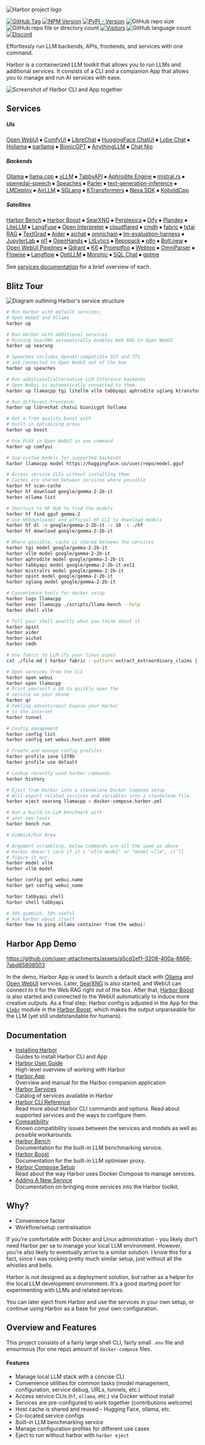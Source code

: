 ![Harbor project logo](https://github.com/av/harbor/raw/main/docs/harbor-2.png)

[![GitHub Tag](https://img.shields.io/github/v/tag/av/harbor)](https://github.com/av/harbor/releases)
[![NPM Version](https://img.shields.io/npm/v/%40avcodes%2Fharbor?labelColor=red&color=white)](https://www.npmjs.com/package/@avcodes/harbor)
[![PyPI - Version](https://img.shields.io/pypi/v/llm-harbor?labelColor=blue)](https://pypi.org/project/llm-harbor/)
![GitHub repo size](https://img.shields.io/github/repo-size/av/harbor)
![GitHub repo file or directory count](https://img.shields.io/github/directory-file-count/av/harbor?type=file&extension=yml&label=compose%20files&color=orange)
[![Visitors](https://api.visitorbadge.io/api/visitors?path=av%2Fharbor&countColor=%23263759&style=flat)](https://visitorbadge.io/status?path=av%2Fharbor)
![GitHub language count](https://img.shields.io/github/languages/count/av/harbor)
[![Discord](https://img.shields.io/badge/Discord-Harbor-blue?logo=discord&logoColor=white)](https://discord.gg/8nDRphrhSF)

Effortlessly run LLM backends, APIs, frontends, and services with one command.

Harbor is a containerized LLM toolkit that allows you to run LLMs and additional services. It consists of a CLI and a companion App that allows you to manage and run AI services with ease.

![Screenshot of Harbor CLI and App together](https://github.com/av/harbor/wiki/harbor-app-3.png)

## Services

##### UIs
[Open WebUI](https://github.com/av/harbor/wiki/2.1.1-Frontend:-Open-WebUI) ⦁︎
[ComfyUI](https://github.com/av/harbor/wiki/2.1.2-Frontend:-ComfyUI) ⦁︎
[LibreChat](https://github.com/av/harbor/wiki/2.1.3-Frontend:-LibreChat) ⦁︎
[HuggingFace ChatUI](https://github.com/av/harbor/wiki/2.1.4-Frontend:-ChatUI) ⦁︎
[Lobe Chat](https://github.com/av/harbor/wiki/2.1.5-Frontend:-Lobe-Chat) ⦁︎
[Hollama](https://github.com/av/harbor/wiki/2.1.6-Frontend:-hollama) ⦁︎
[parllama](https://github.com/av/harbor/wiki/2.1.7-Frontend:-parllama) ⦁︎
[BionicGPT](https://github.com/av/harbor/wiki/2.1.8-Frontend:-BionicGPT) ⦁︎
[AnythingLLM](https://github.com/av/harbor/wiki/2.1.9-Frontend:-AnythingLLM) ⦁︎
[Chat Nio](https://github.com/av/harbor/wiki/2.1.10-Frontend:-Chat-Nio)

##### Backends
[Ollama](https://github.com/av/harbor/wiki/2.2.1-Backend:-Ollama) ⦁︎
[llama.cpp](https://github.com/av/harbor/wiki/2.2.2-Backend:-llama.cpp) ⦁︎
[vLLM](https://github.com/av/harbor/wiki/2.2.3-Backend:-vLLM) ⦁︎
[TabbyAPI](https://github.com/av/harbor/wiki/2.2.4-Backend:-TabbyAPI) ⦁︎
[Aphrodite Engine](https://github.com/av/harbor/wiki/2.2.5-Backend:-Aphrodite-Engine) ⦁︎
[mistral.rs](https://github.com/av/harbor/wiki/2.2.6-Backend:-mistral.rs) ⦁︎
[openedai-speech](https://github.com/av/harbor/wiki/2.2.7-Backend:-openedai-speech) ⦁︎
[Speaches](https://github.com/av/harbor/wiki/2.2.14-Backend:-Speaches) ⦁︎
[Parler](https://github.com/av/harbor/wiki/2.2.8-Backend:-Parler) ⦁︎
[text-generation-inference](https://github.com/av/harbor/wiki/2.2.9-Backend:-text-generation-inference) ⦁︎
[LMDeploy](https://github.com/av/harbor/wiki/2.2.10-Backend:-lmdeploy) ⦁︎
[AirLLM](https://github.com/av/harbor/wiki/2.2.11-Backend:-AirLLM) ⦁︎
[SGLang](https://github.com/av/harbor/wiki/2.2.12-Backend:-SGLang) ⦁︎
[KTransformers](https://github.com/av/harbor/wiki/2.2.13-Backend:-KTransformers) ⦁︎
[Nexa SDK](https://github.com/av/harbor/wiki/2.2.15-Backend:-Nexa-SDK) ⦁︎
[KoboldCpp](https://github.com/av/harbor/wiki/2.2.16-Backend:-KoboldCpp)

##### Satellites
[Harbor Bench](https://github.com/av/harbor/wiki/5.1.-Harbor-Bench) ⦁︎
[Harbor Boost](https://github.com/av/harbor/wiki/5.2.-Harbor-Boost) ⦁︎
[SearXNG](https://github.com/av/harbor/wiki/2.3.1-Satellite:-SearXNG) ⦁︎
[Perplexica](https://github.com/av/harbor/wiki/2.3.2-Satellite:-Perplexica) ⦁︎
[Dify](https://github.com/av/harbor/wiki/2.3.3-Satellite:-Dify) ⦁︎
[Plandex](https://github.com/av/harbor/wiki/2.3.4-Satellite:-Plandex) ⦁︎
[LiteLLM](https://github.com/av/harbor/wiki/2.3.5-Satellite:-LiteLLM) ⦁︎
[LangFuse](https://github.com/av/harbor/wiki/2.3.6-Satellite:-langfuse) ⦁︎
[Open Interpreter](https://github.com/av/harbor/wiki/2.3.7-Satellite:-Open-Interpreter) ⦁
︎[cloudflared](https://github.com/av/harbor/wiki/2.3.8-Satellite:-cloudflared) ⦁︎
[cmdh](https://github.com/av/harbor/wiki/2.3.9-Satellite:-cmdh) ⦁︎
[fabric](https://github.com/av/harbor/wiki/2.3.10-Satellite:-fabric) ⦁︎
[txtai RAG](https://github.com/av/harbor/wiki/2.3.11-Satellite:-txtai-RAG) ⦁︎
[TextGrad](https://github.com/av/harbor/wiki/2.3.12-Satellite:-TextGrad) ⦁︎
[Aider](https://github.com/av/harbor/wiki/2.3.13-Satellite:-aider) ⦁︎
[aichat](https://github.com/av/harbor/wiki/2.3.14-Satellite:-aichat) ⦁︎
[omnichain](https://github.com/av/harbor/wiki/2.3.16-Satellite:-omnichain) ⦁︎
[lm-evaluation-harness](https://github.com/av/harbor/wiki/2.3.17-Satellite:-lm-evaluation-harness) ⦁︎
[JupyterLab](https://github.com/av/harbor/wiki/2.3.18-Satellite:-JupyterLab) ⦁︎
[ol1](https://github.com/av/harbor/wiki/2.3.19-Satellite:-ol1) ⦁︎
[OpenHands](https://github.com/av/harbor/wiki/2.3.20-Satellite:-OpenHands) ⦁︎
[LitLytics](https://github.com/av/harbor/wiki/2.3.21-Satellite:-LitLytics) ⦁︎
[Repopack](https://github.com/av/harbor/wiki/2.3.22-Satellite:-Repopack) ⦁︎
[n8n](https://github.com/av/harbor/wiki/2.3.23-Satellite:-n8n) ⦁︎
[Bolt.new](https://github.com/av/harbor/wiki/2.3.24-Satellite:-Bolt.new) ⦁︎
[Open WebUI Pipelines](https://github.com/av/harbor/wiki/2.3.25-Satellite:-Open-WebUI-Pipelines) ⦁︎
[Qdrant](https://github.com/av/harbor/wiki/2.3.26-Satellite:-Qdrant) ⦁︎
[K6](https://github.com/av/harbor/wiki/2.3.27-Satellite:-K6) ⦁︎
[Promptfoo](https://github.com/av/harbor/wiki/2.3.28-Satellite:-Promptfoo) ⦁︎
[Webtop](https://github.com/av/harbor/wiki/2.3.29-Satellite:-Webtop) ⦁︎
[OmniParser](https://github.com/av/harbor/wiki/2.3.30-Satellite:-OmniParser) ⦁︎
[Flowise](https://github.com/av/harbor/wiki/2.3.31-Satellite:-Flowise) ⦁︎
[Langflow](https://github.com/av/harbor/wiki/2.3.32-Satellite:-LangFlow) ⦁︎
[OptiLLM](https://github.com/av/harbor/wiki/2.3.33-Satellite:-OptiLLM) ⦁︎
[Morphic](https://github.com/av/harbor/wiki/2.3.34-Satellite-Morphic) ⦁︎
[SQL Chat](https://github.com/av/harbor/wiki/2.3.35-Satellite-SQL-Chat) ⦁︎
[gptme](https://github.com/av/harbor/wiki/2.3.36-Satellite-gptme)


See [services documentation](https://github.com/av/harbor/wiki/2.-Services) for a brief overview of each.

## Blitz Tour

![Diagram outlining Harbor's service structure](https://raw.githubusercontent.com/wiki/av/harbor/harbor-arch-diag.png)

```bash
# Run Harbor with default services:
# Open WebUI and Ollama
harbor up

# Run Harbor with additional services
# Running SearXNG automatically enables Web RAG in Open WebUI
harbor up searxng

# Speaches includes OpenAI-compatible SST and TTS
# and connected to Open WebUI out of the box
harbor up speaches

# Run additional/alternative LLM Inference backends
# Open Webui is automatically connected to them.
harbor up llamacpp tgi litellm vllm tabbyapi aphrodite sglang ktransformers

# Run different Frontends
harbor up librechat chatui bionicgpt hollama

# Get a free quality boost with
# built-in optimizing proxy
harbor up boost

# Use FLUX in Open WebUI in one command
harbor up comfyui

# Use custom models for supported backends
harbor llamacpp model https://huggingface.co/user/repo/model.gguf

# Access service CLIs without installing them
# Caches are shared between services where possible
harbor hf scan-cache
harbor hf download google/gemma-2-2b-it
harbor ollama list

# Shortcut to HF Hub to find the models
harbor hf find gguf gemma-2
# Use HFDownloader and official HF CLI to download models
harbor hf dl -m google/gemma-2-2b-it -c 10 -s ./hf
harbor hf download google/gemma-2-2b-it

# Where possible, cache is shared between the services
harbor tgi model google/gemma-2-2b-it
harbor vllm model google/gemma-2-2b-it
harbor aphrodite model google/gemma-2-2b-it
harbor tabbyapi model google/gemma-2-2b-it-exl2
harbor mistralrs model google/gemma-2-2b-it
harbor opint model google/gemma-2-2b-it
harbor sglang model google/gemma-2-2b-it

# Convenience tools for docker setup
harbor logs llamacpp
harbor exec llamacpp ./scripts/llama-bench --help
harbor shell vllm

# Tell your shell exactly what you think about it
harbor opint
harbor aider
harbor aichat
harbor cmdh

# Use fabric to LLM-ify your linux pipes
cat ./file.md | harbor fabric --pattern extract_extraordinary_claims | grep "LK99"

# Open services from the CLI
harbor open webui
harbor open llamacpp
# Print yourself a QR to quickly open the
# service on your phone
harbor qr
# Feeling adventurous? Expose your Harbor
# to the internet
harbor tunnel

# Config management
harbor config list
harbor config set webui.host.port 8080

# Create and manage config profiles
harbor profile save l370b
harbor profile use default

# Lookup recently used harbor commands
harbor history

# Eject from Harbor into a standalone Docker Compose setup
# Will export related services and variables into a standalone file.
harbor eject searxng llamacpp > docker-compose.harbor.yml

# Run a build-in LLM benchmark with
# your own tasks
harbor bench run

# Gimmick/Fun Area

# Argument scrambling, below commands are all the same as above
# Harbor doesn't care if it's "vllm model" or "model vllm", it'll
# figure it out.
harbor model vllm
harbor vllm model

harbor config get webui.name
harbor get config webui_name

harbor tabbyapi shell
harbor shell tabbyapi

# 50% gimmick, 50% useful
# Ask harbor about itself
harbor how to ping ollama container from the webui?
```

## Harbor App Demo

https://github.com/user-attachments/assets/a5cd2ef1-3208-400a-8866-7abd85808503

In the demo, Harbor App is used to launch a default stack with [Ollama](./2.2.1-Backend:-Ollama) and [Open WebUI](./2.1.1-Frontend:-Open-WebUI) services. Later, [SearXNG](./2.3.1-Satellite:-SearXNG) is also started, and WebUI can connect to it for the Web RAG right out of the box. After that, [Harbor Boost](./5.2.-Harbor-Boost) is also started and connected to the WebUI automatically to induce more creative outputs. As a final step, Harbor config is adjusted in the App for the [`klmbr`](./5.2.-Harbor-Boost#klmbr---boost-llm-creativity) module in the [Harbor Boost](./5.2.-Harbor-Boost), which makes the output unparseable for the LLM (yet still undetstandable for humans).

## Documentation

- [Installing Harbor](https://github.com/av/harbor/wiki/1.0.-Installing-Harbor)<br/>
  Guides to install Harbor CLI and App
- [Harbor User Guide](https://github.com/av/harbor/wiki/1.-Harbor-User-Guide)<br/>
  High-level overview of working with Harbor
- [Harbor App](https://github.com/av/harbor/wiki/1.1-Harbor-App)<br/>
  Overview and manual for the Harbor companion application
- [Harbor Services](https://github.com/av/harbor/wiki/2.-Services)<br/>
  Catalog of services available in Harbor
- [Harbor CLI Reference](https://github.com/av/harbor/wiki/3.-Harbor-CLI-Reference)<br/>
  Read more about Harbor CLI commands and options.
  Read about supported services and the ways to configure them.
- [Compatibility](https://github.com/av/harbor/wiki/4.-Compatibility)<br/>
  Known compatibility issues between the services and models as well as possible workarounds.
- [Harbor Bench](https://github.com/av/harbor/wiki/5.1.-Harbor-Bench)<br/>
  Documentation for the built-in LLM benchmarking service.
- [Harbor Boost](https://github.com/av/harbor/wiki/5.2.-Harbor-Boost)<br/>
  Documentation for the built-in LLM optimiser proxy.
- [Harbor Compose Setup](https://github.com/av/harbor/wiki/6.-Harbor-Compose-Setup)<br/>
  Read about the way Harbor uses Docker Compose to manage services.
- [Adding A New Service](https://github.com/av/harbor/wiki/7.-Adding-A-New-Service)<br/>
  Documentation on bringing more services into the Harbor toolkit.

## Why?

- Convenience factor
- Workflow/setup centralisation

If you're comfortable with Docker and Linux administration - you likely don't need Harbor per se to manage your local LLM environment. However, you're also likely to eventually arrive to a similar solution. I know this for a fact, since I was rocking pretty much similar setup, just without all the whistles and bells.

Harbor is not designed as a deployment solution, but rather as a helper for the local LLM development environment. It's a good starting point for experimenting with LLMs and related services.

You can later eject from Harbor and use the services in your own setup, or continue using Harbor as a base for your own configuration.

## Overview and Features

This project consists of a fairly large shell CLI, fairly small `.env` file and enourmous (for one repo) amount of `docker-compose` files.

#### Features

- Manage local LLM stack with a concise CLI
- Convenience utilities for common tasks (model management, configuration, service debug, URLs, tunnels, etc.)
- Access service CLIs (`hf`, `ollama`, etc.) via Docker without install
- Services are pre-configured to work together (contributions welcome)
- Host cache is shared and reused - Hugging Face, ollama, etc.
- Co-located service configs
- Built-in LLM benchmarking service
- Manage configuration profiles for different use cases
- Eject to run without harbor with `harbor eject`
